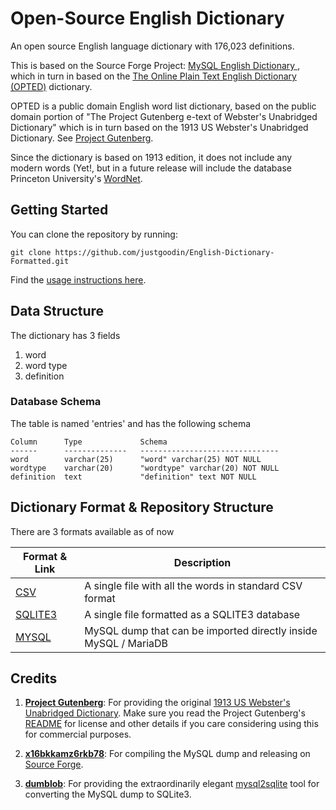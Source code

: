 # Open-Source English Dictionary

An open source English language dictionary with 176,023 definitions. 

This is based on the Source Forge Project: [MySQL English Dictionary ](https://sourceforge.net/projects/mysqlenglishdictionary/), which in turn in based on the [The Online Plain Text English Dictionary (OPTED)](http://www.mso.anu.edu.au/~ralph/OPTED/) dictionary.

OPTED is a public domain English word list dictionary, based on the public domain portion of "The Project Gutenberg e-text of Webster's Unabridged Dictionary" which is in turn based on the 1913 US Webster's Unabridged Dictionary. See [Project Gutenberg](https://www.gutenberg.org/). 

Since the dictionary is based on 1913 edition, it does not include any modern words (Yet!, but in a future release will include the database Princeton University's [WordNet](https://wordnet.princeton.edu/download/current-version).

## Getting Started

You can clone the repository by running:

`git clone https://github.com/justgoodin/English-Dictionary-Formatted.git`

Find the [usage instructions here](#Instructions).

## Data Structure

The dictionary has 3 fields

1. word
2. word type
3. definition

### Database Schema

The table is named 'entries' and has the following schema

```sqlite
Column      Type             Schema
------      --------------   -------------------------------
word        varchar(25)      "word" varchar(25) NOT NULL
wordtype    varchar(20)      "wordtype" varchar(20) NOT NULL  
definition  text             "definition" text NOT NULL
```

## Dictionary Format & Repository Structure

There are 3 formats available as of now

| Format & Link                                                | Description                                                  |
| ------------------------------------------------------------ | ------------------------------------------------------------ |
| [CSV](https://github.com/justgoodin/English-Dictionary-Formatted/tree/main/csv) | A single file with all the words in standard CSV format      |
| [SQLITE3](https://github.com/justgoodin/English-Dictionary-Formatted/tree/main/sqlite3) | A single file formatted as a SQLITE3 database                |
| [MYSQL](https://github.com/justgoodin/English-Dictionary-Formatted/tree/main/mysql) | MySQL dump that can be imported directly inside MySQL / MariaDB |

## Credits

1. **[Project Gutenberg](https://www.gutenberg.org/)**: For providing the original [1913 US Webster's Unabridged Dictionary](https://www.gutenberg.org/ebooks/29765). Make sure you read the Project Gutenberg's [README](https://www.gutenberg.org/files/29765/29765-ReadMe.txt) for license and other details if you care considering using this for commercial purposes.
2. **[x16bkkamz6rkb78](https://sourceforge.net/u/x16bkkamz6rkb78/profile/)**: For compiling the MySQL dump and releasing on [Source Forge](https://sourceforge.net/projects/mysqlenglishdictionary/).

3. **[dumblob](https://github.com/dumblob)**: For providing the extraordinarily elegant [mysql2sqlite](https://github.com/dumblob/mysql2sqlite) tool for converting the MySQL dump to SQLite3. 
